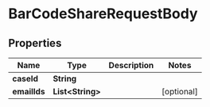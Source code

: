 

# BarCodeShareRequestBody


## Properties

| Name | Type | Description | Notes |
|------------ | ------------- | ------------- | -------------|
|**caseId** | **String** |  |  |
|**emailIds** | **List&lt;String&gt;** |  |  [optional] |




